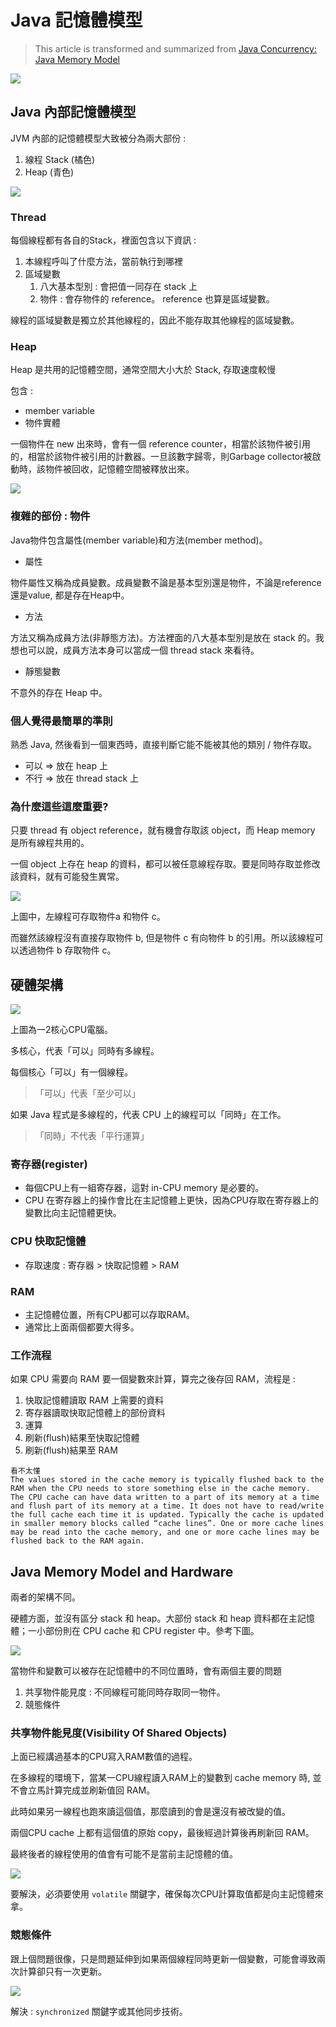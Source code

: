 # Java 記憶體模型

> This article is transformed and summarized from [Java Concurrency: Java Memory Model](https://medium.com/javarevisited/java-concurrency-java-memory-model-96e3ac36ec6b)

![](../img/2021-03-27-19-46-35.png)

## Java 內部記憶體模型
JVM 內部的記憶體模型大致被分為兩大部份 :
1. 線程 Stack (橘色)
2. Heap (青色)

![](../img/2021-03-27-19-47-05.png)

### Thread

每個線程都有各自的Stack，裡面包含以下資訊 :
1. 本線程呼叫了什麼方法，當前執行到哪裡
2. 區域變數
   1. 八大基本型別 : 會把值一同存在 stack 上
   2. 物件 : 會存物件的 reference。 reference 也算是區域變數。

線程的區域變數是獨立於其他線程的，因此不能存取其他線程的區域變數。

### Heap

Heap 是共用的記憶體空間，通常空間大小大於 Stack, 存取速度較慢

包含 :
- member variable
- 物件實體

一個物件在 new 出來時，會有一個 reference counter，相當於該物件被引用的，相當於該物件被引用的計數器。一旦該數字歸零，則Garbage collector被啟動時，該物件被回收，記憶體空間被釋放出來。

![](../img/2021-03-27-20-08-47.png)

### 複雜的部份 : 物件

Java物件包含屬性(member variable)和方法(member method)。

- 屬性

物件屬性又稱為成員變數。成員變數不論是基本型別還是物件，不論是reference還是value, 都是存在Heap中。

- 方法

方法又稱為成員方法(非靜態方法)。方法裡面的八大基本型別是放在 stack 的。我想也可以說，成員方法本身可以當成一個 thread stack 來看待。

- 靜態變數

不意外的存在 Heap 中。

### 個人覺得最簡單的準則

熟悉 Java, 然後看到一個東西時，直接判斷它能不能被其他的類別 / 物件存取。

- 可以 => 放在 heap 上
- 不行 => 放在 thread stack 上

### 為什麼這些這麼重要?

只要 thread 有 object reference，就有機會存取該 object，而 Heap memory 是所有線程共用的。

一個 object 上存在 heap 的資料，都可以被任意線程存取。要是同時存取並修改該資料，就有可能發生異常。

![](../img/2021-03-27-20-23-11.png)

上圖中，左線程可存取物件a 和物件 c。

而雖然該線程沒有直接存取物件 b, 但是物件 c 有向物件 b 的引用。所以該線程可以透過物件 b 存取物件 c。


## 硬體架構

![](../img/2021-03-27-20-26-37.png)

上圖為一2核心CPU電腦。

多核心，代表「可以」同時有多線程。

每個核心「可以」有一個線程。

> 「可以」代表「至少可以」

如果 Java 程式是多線程的，代表 CPU 上的線程可以「同時」在工作。

> 「同時」不代表「平行運算」

### 寄存器(register)
- 每個CPU上有一組寄存器，這對 in-CPU memory 是必要的。
- CPU 在寄存器上的操作會比在主記憶體上更快，因為CPU存取在寄存器上的變數比向主記憶體更快。

### CPU 快取記憶體

- 存取速度 : 寄存器 > 快取記憶體 > RAM

### RAM

- 主記憶體位置，所有CPU都可以存取RAM。
- 通常比上面兩個都要大得多。


### 工作流程

如果 CPU 需要向 RAM 要一個變數來計算，算完之後存回 RAM，流程是 :

1. 快取記憶體讀取 RAM 上需要的資料
2. 寄存器讀取快取記憶體上的部份資料
3. 運算
4. 刷新(flush)結果至快取記憶體
5. 刷新(flush)結果至 RAM

```
看不太懂
The values stored in the cache memory is typically flushed back to the RAM when the CPU needs to store something else in the cache memory. The CPU cache can have data written to a part of its memory at a time and flush part of its memory at a time. It does not have to read/write the full cache each time it is updated. Typically the cache is updated in smaller memory blocks called “cache lines”. One or more cache lines may be read into the cache memory, and one or more cache lines may be flushed back to the RAM again.
```

## Java Memory Model and Hardware

兩者的架構不同。

硬體方面，並沒有區分 stack 和 heap。大部份 stack 和 heap 資料都在主記憶體；一小部份則在 CPU cache 和 CPU register 中。參考下圖。

![](../img/2021-03-27-20-52-21.png)

當物件和變數可以被存在記憶體中的不同位置時，會有兩個主要的問題

1. 共享物件能見度 : 不同線程可能同時存取同一物件。
2. 競態條件

### 共享物件能見度(Visibility Of Shared Objects) 

上面已經講過基本的CPU寫入RAM數值的過程。

在多線程的環境下，當某一CPU線程讀入RAM上的變數到 cache memory 時, 並不會立馬計算完成並刷新值回 RAM。

此時如果另一線程也跑來讀這個值，那麼讀到的會是還沒有被改變的值。

兩個CPU cache 上都有這個值的原始 copy，最後經過計算後再刷新回 RAM。

最終後者的線程使用的值會有可能不是當前主記憶體的值。

![](../img/2021-03-27-21-06-38.png)

要解決，必須要使用 `volatile` 關鍵字，確保每次CPU計算取值都是向主記憶體來拿。

### 競態條件

跟上個問題很像，只是問題延伸到如果兩個線程同時更新一個變數，可能會導致兩次計算卻只有一次更新。

![](../img/2021-03-27-21-14-38.png)

解決 : `synchronized` 關鍵字或其他同步技術。


